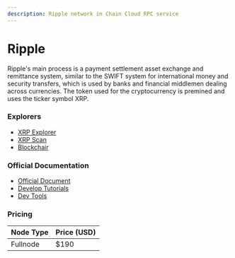 ```yaml
---
description: Ripple network in Chain Cloud RPC service
---
```


# Ripple

Ripple's main process is a payment settlement asset exchange and remittance system, similar to the SWIFT system for international money and security transfers, which is used by banks and financial middlemen dealing across currencies. The token used for the cryptocurrency is premined and uses the ticker symbol XRP.

### Explorers

* [XRP Explorer](https://livenet.xrpl.org)
* [XRP Scan](https://xrpscan.com)
* [Blockchair](https://blockchair.com/ripple)

### Official Documentation

* [Official Document](https://xrp;.org/docs.html)
* [Develop Tutorials](https://xrpl.org/tutorials.html)
* [Dev Tools](https://xrpl.org/dev-tools.html)

### Pricing

| Node Type             | Price (USD)          |
| --------------------- | ---------------------|
| Fullnode              | $190                 |

